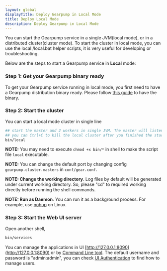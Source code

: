 ```yaml
---
layout: global
displayTitle: Deploy Gearpump in Local Mode
title: Deploy Local Mode
description: Deploy Gearpump in Local Mode
---
```


You can start the Gearpump service in a single JVM(local mode), or in a distributed cluster(cluster mode). To start the cluster in local mode, you can use the local /local.bat helper scripts, it is very useful for developing or troubleshooting.

Below are the steps to start a Gearpump service in **Local** mode:

### Step 1: Get your Gearpump binary ready
To get your Gearpump service running in local mode, you first need to have a Gearpump distribution binary ready.
Please follow [this guide](get-gearpump-distribution.html) to have the binary.  

### Step 2: Start the cluster
You can start a local mode cluster in single line

```bash
## start the master and 2 workers in single JVM. The master will listen on 3000
## you can Ctrl+C to kill the local cluster after you finished the startup tutorial.
bin/local
```

**NOTE:** You may need to execute `chmod +x bin/*` in shell to make the script file `local` executable.

**NOTE:** You can change the default port by changing config `gearpump.cluster.masters` in `conf/gear.conf`.

**NOTE: Change the working directory**. Log files by default will be generated under current working directory. So, please "cd" to required working directly before running the shell commands.

**NOTE: Run as Daemon**. You can run it as a background process. For example, use [nohup](http://linux.die.net/man/1/nohup) on Linux.

### Step 3: Start the Web UI server
Open another shell,

```bash
bin/services
```
You can manage the applications in UI [http://127.0.0.1:8090](http://127.0.0.1:8090) or by [Command Line tool](commandline.html).
The default username and password is "admin:admin", you can check
[UI Authentication](deployment-ui-authentication.html) to find how to manage users.
